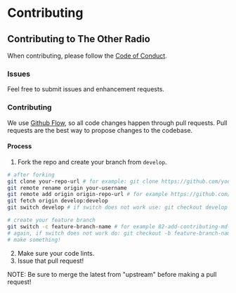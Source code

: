 # Contributing

## Contributing to The Other Radio

When contributing, please follow the [Code of Conduct](code-of-conduct.md).

### Issues

Feel free to submit issues and enhancement requests.

### Contributing

We use [Github Flow](https://guides.github.com/introduction/flow/index.html), so all code changes happen through pull requests.
Pull requests are the best way to propose changes to the codebase.

#### Process

1. Fork the repo and create your branch from `develop`.
```bash
# after forking
git clone your-repo-url # for example: git clone https://github.com/your-name/fedsa-website-new.git
git remote rename origin your-username
git remote add origin origin-repo-url # for example https://github.com/fedsa/fedsa-website-new.git
git fetch origin develop:develop
git switch develop # if switch does not work use: git checkout develop

# create your feature branch
git switch -c feature-branch-name # for example 82-add-contributing-md-pointing-to-repo
# again, if switch does not work do: git checkout -b feature-branch-name
# make something!
```
2. Make sure your code lints.
3. Issue that pull request!

NOTE: Be sure to merge the latest from "upstream" before making a pull request!
